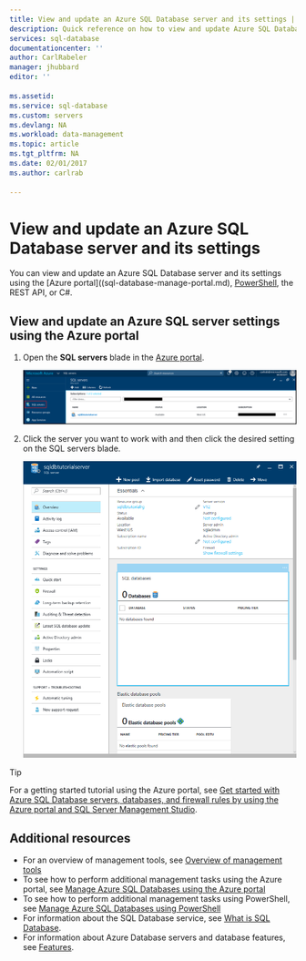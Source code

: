 ```yaml
---
title: View and update an Azure SQL Database server and its settings | Microsoft Docs
description: Quick reference on how to view and update Azure SQL Database server settings using the Azure portal and PowerShell.
services: sql-database
documentationcenter: ''
author: CarlRabeler
manager: jhubbard
editor: ''

ms.assetid: 
ms.service: sql-database
ms.custom: servers
ms.devlang: NA
ms.workload: data-management
ms.topic: article
ms.tgt_pltfrm: NA
ms.date: 02/01/2017
ms.author: carlrab

---
```

# View and update an Azure SQL Database server and its settings

You can view and update an Azure SQL Database server and its settings using the [Azure portal]((sql-database-manage-portal.md), [PowerShell](sql-database-manage-powershell.md), the REST API, or C#. 

## View and update an Azure SQL server settings using the Azure portal
1. Open the **SQL servers** blade in the [Azure portal](https://portal.azure.com/). 

    ![new sql server](./media/sql-database-get-started/new-sql-server.png)

2. Click the server you want to work with and then click the desired setting on the SQL servers blade. 

    ![sql server blade](./media/sql-database-get-started/sql-server-blade.png)

> [!TIP]
> For a getting started tutorial using the Azure portal, see [Get started with Azure SQL Database servers, databases, and firewall rules by using the Azure portal and SQL Server Management Studio](sql-database-get-started.md).
>

## Additional resources
* For an overview of management tools, see [Overview of management tools](sql-database-manage-overview.md)
* To see how to perform additional management tasks using the Azure portal, see [Manage Azure SQL Databases using the Azure portal](sql-database-manage-portal.md)
* To see how to perform additional management tasks using PowerShell, see [Manage Azure SQL Databases using PowerShell](sql-database-manage-powershell.md)
* For information about the SQL Database service, see [What is SQL Database](sql-database-technical-overview.md). 
* For information about Azure Database servers and database features, see [Features](sql-database-features.md).

